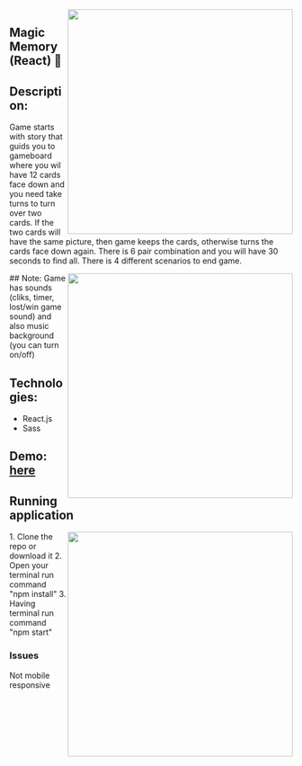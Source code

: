 <img src="https://user-images.githubusercontent.com/102720711/205870474-dac0c1ff-3eeb-4695-9ae3-d1fd776ebcb8.png" width = "400" align="right" /> 
 
## Magic Memory (React) :crystal_ball:
## Description: 
Game starts with story that guids you to gameboard where you wil have 12 cards face down and you need take turns to turn over two cards. If the two cards will have the same picture, then game keeps the cards,
otherwise turns the cards face down again. There is 6 pair combination and you will have 30 seconds to find all. There is 4 different scenarios to end game.</br>

<img src="https://user-images.githubusercontent.com/102720711/205870890-b0ce68aa-c905-4901-b218-ec120e5b8627.png" width = "400" align="right" />
## Note: 
Game has sounds (cliks, timer, lost/win game sound) and also music background (you can turn on/off)

## Technologies:
- React.js
- Sass

 ## Demo: [here](https://magic-memory-ldz0.onrender.com) </br>

## Running application
<img src="https://user-images.githubusercontent.com/102720711/205870699-bf3ce9b0-a659-452c-95a2-65f011a9a5fd.png" width = "400" align="right" /> 
1. Clone the repo or download it
2. Open your terminal  run command "npm install"
3. Having terminal run command "npm start"

### Issues
Not mobile responsive

